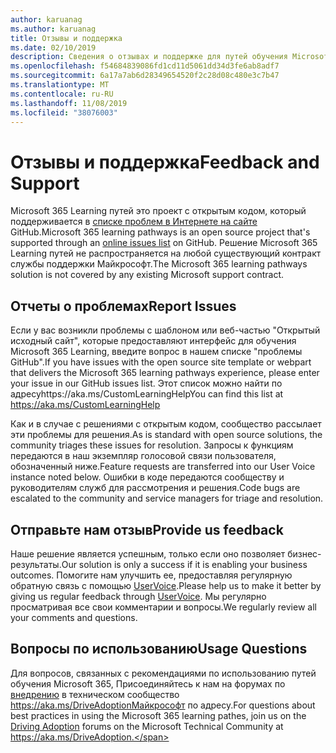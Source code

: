 ```yaml
---
author: karuanag
ms.author: karuanag
title: Отзывы и поддержка
ms.date: 02/10/2019
description: Сведения о отзывах и поддержке для путей обучения Microsoft 365
ms.openlocfilehash: f54684839086fd1cd11d5061dd34d3fe6ab8adf7
ms.sourcegitcommit: 6a17a7ab6d28349654520f2c28d08c480e3c7b47
ms.translationtype: MT
ms.contentlocale: ru-RU
ms.lasthandoff: 11/08/2019
ms.locfileid: "38076003"
---
```

# <a name="feedback-and-support"></a><span data-ttu-id="a9d4c-103">Отзывы и поддержка</span><span class="sxs-lookup"><span data-stu-id="a9d4c-103">Feedback and Support</span></span>

<span data-ttu-id="a9d4c-104">Microsoft 365 Learning путей это проект с открытым кодом, который поддерживается в [списке проблем в Интернете на сайте](https://aka.ms/CustomLearningHelp) GitHub.</span><span class="sxs-lookup"><span data-stu-id="a9d4c-104">Microsoft 365 learning pathways is an open source project that's supported through an [online issues list](https://aka.ms/CustomLearningHelp) on GitHub.</span></span> <span data-ttu-id="a9d4c-105">Решение Microsoft 365 Learning путей не распространяется на любой существующий контракт службы поддержки Майкрософт.</span><span class="sxs-lookup"><span data-stu-id="a9d4c-105">The Microsoft 365 learning pathways solution is not covered by any existing Microsoft support contract.</span></span>  

## <a name="report-issues"></a><span data-ttu-id="a9d4c-106">Отчеты о проблемах</span><span class="sxs-lookup"><span data-stu-id="a9d4c-106">Report Issues</span></span>

<span data-ttu-id="a9d4c-107">Если у вас возникли проблемы с шаблоном или веб-частью "Открытый исходный сайт", которые предоставляют интерфейс для обучения Microsoft 365 Learning, введите вопрос в нашем списке "проблемы GitHub".</span><span class="sxs-lookup"><span data-stu-id="a9d4c-107">If you have issues with the open source site template or webpart that delivers the Microsoft 365 learning pathways experience, please enter your issue in our GitHub issues list.</span></span>  <span data-ttu-id="a9d4c-108">Этот список можно найти по адресуhttps://aka.ms/CustomLearningHelp</span><span class="sxs-lookup"><span data-stu-id="a9d4c-108">You can find this list at https://aka.ms/CustomLearningHelp</span></span>  

<span data-ttu-id="a9d4c-109">Как и в случае с решениями с открытым кодом, сообщество рассылает эти проблемы для решения.</span><span class="sxs-lookup"><span data-stu-id="a9d4c-109">As is standard with open source solutions, the community triages these issues for resolution.</span></span> <span data-ttu-id="a9d4c-110">Запросы к функциям передаются в наш экземпляр голосовой связи пользователя, обозначенный ниже.</span><span class="sxs-lookup"><span data-stu-id="a9d4c-110">Feature requests are transferred into our User Voice instance noted below.</span></span> <span data-ttu-id="a9d4c-111">Ошибки в коде передаются сообществу и руководителям служб для рассмотрения и решения.</span><span class="sxs-lookup"><span data-stu-id="a9d4c-111">Code bugs are escalated to the community and service managers for triage and resolution.</span></span>  

## <a name="provide-us-feedback"></a><span data-ttu-id="a9d4c-112">Отправьте нам отзыв</span><span class="sxs-lookup"><span data-stu-id="a9d4c-112">Provide us feedback</span></span>

<span data-ttu-id="a9d4c-113">Наше решение является успешным, только если оно позволяет бизнес-результаты.</span><span class="sxs-lookup"><span data-stu-id="a9d4c-113">Our solution is only a success if it is enabling your business outcomes.</span></span>  <span data-ttu-id="a9d4c-114">Помогите нам улучшить ее, предоставляя регулярную обратную связь с помощью [UserVoice](https://go.microsoft.com/fwlink/?linkid=2109552).</span><span class="sxs-lookup"><span data-stu-id="a9d4c-114">Please help us to make it better by giving us regular feedback through  [UserVoice](https://go.microsoft.com/fwlink/?linkid=2109552).</span></span>  <span data-ttu-id="a9d4c-115">Мы регулярно просматривая все свои комментарии и вопросы.</span><span class="sxs-lookup"><span data-stu-id="a9d4c-115">We regularly review all your comments and questions.</span></span> 

## <a name="usage-questions"></a><span data-ttu-id="a9d4c-116">Вопросы по использованию</span><span class="sxs-lookup"><span data-stu-id="a9d4c-116">Usage Questions</span></span>

<span data-ttu-id="a9d4c-117">Для вопросов, связанных с рекомендациями по использованию путей обучения Microsoft 365, Присоединяйтесь к нам на форумах по [внедрению](https://aka.ms/DriveAdoption) в техническом сообщество https://aka.ms/DriveAdoptionМайкрософт по адресу.</span><span class="sxs-lookup"><span data-stu-id="a9d4c-117">For questions about best practices in using the Microsoft 365 learning pathes, join us on the [Driving Adoption](https://aka.ms/DriveAdoption) forums on the Microsoft Technical Community at https://aka.ms/DriveAdoption.</span></span> 

